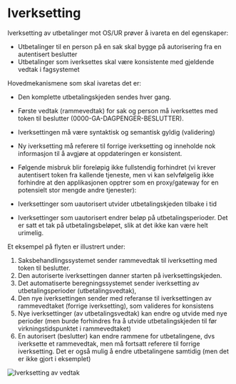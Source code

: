 # Iverksetting

Iverksetting av utbetalinger mot OS/UR prøver å ivareta en del egenskaper:

* Utbetalinger til en person på en sak skal bygge på autorisering fra en autentisert beslutter
* Utbetalinger som iverksettes skal være konsistente med gjeldende vedtak i fagsystemet

Hovedmekanismene som skal ivaretas det er:

* Den komplette utbetalingskjeden sendes hver gang.
* Første vedtak (rammevedtak) for sak og person må iverksettes med token til beslutter (0000-GA-DAGPENGER-BESLUTTER).
* Iverksettingen må være syntaktisk og semantisk gyldig (validering)
* Ny iverksetting må referere til forrige iverksetting og inneholde nok informasjon til å avgjøre at oppdateringen er konsistent.

* Følgende misbruk blir foreløpig ikke fullstendig forhindret (vi krever autentisert token fra kallende tjeneste, men vi kan selvfølgelig ikke forhindre at den applikasjonen opptrer som en proxy/gateway for en potensielt stor mengde andre tjenester):

* Iverksettinger som uautorisert utvider utbetalingskjeden tilbake i tid
* Iverksettinger som uautorisert endrer beløp på utbetalingsperioder. Det er satt et tak på utbetalingsbeløpet, slik at det ikke kan være helt urimelig.

Et eksempel på flyten er illustrert under:

1. Saksbehandlingssystemet sender rammevedtak til iverksetting med token til beslutter.
2. Den autoriserte iverksettingen danner starten på iverksettingskjeden.
3. Det automatiserte beregningssystemet sender iverksetting av utbetalingsperioder (utbetalingsvedtak),
4. Den nye iverksettingen sender med referanse til iverksettingen av rammevedtaket (forrige iverksetting), som valideres for konsistens
5. Nye iverksettinger (av utbetalingsvedtak) kan endre og utvide med nye perioder (men burde forhindres fra å utvide utbetalingskjeden til før virkningstidspunktet i rammevedtaket)
6. En autorisert (beslutter) kan endre rammene for utbetalingene, dvs iverksette et rammevedtak, men må fortsatt referere til forrige iverksetting. Det er også mulig å endre utbetalingene samtidig (men det er ikke gjort i eksemplet)

![Iverksetting av vedtak](https://github.com/navikt/dp-iverksett/blob/ff323591b8884cd264c469fd49f943aa550460be/doc/Iverksetting%20av%20vedttak%20med%20maksbel%C3%B8p.png)